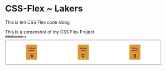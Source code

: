 # CSS-Flex ~ Lakers
This is teh CSS Flex code along

This is a screenshot of my CSS Flex Project
![css-flex image](Flex-Lakers.png)